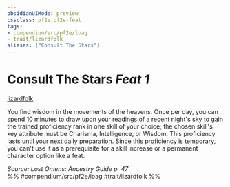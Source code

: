 ```yaml
---
obsidianUIMode: preview
cssclass: pf2e,pf2e-feat
tags:
- compendium/src/pf2e/loag
- trait/lizardfolk
aliases: ["Consult The Stars"]
---
```

# Consult The Stars  *Feat 1*  
[lizardfolk](rules/traits/lizardfolk-b1.md)  


You find wisdom in the movements of the heavens. Once per day, you can spend 10 minutes to draw upon your readings of a recent night's sky to gain the trained proficiency rank in one skill of your choice; the chosen skill's key attribute must be Charisma, Intelligence, or Wisdom. This proficiency lasts until your next daily preparation. Since this proficiency is temporary, you can't use it as a prerequisite for a skill increase or a permanent character option like a feat.

*Source: Lost Omens: Ancestry Guide p. 47*  
%% #compendium/src/pf2e/loag #trait/lizardfolk %%